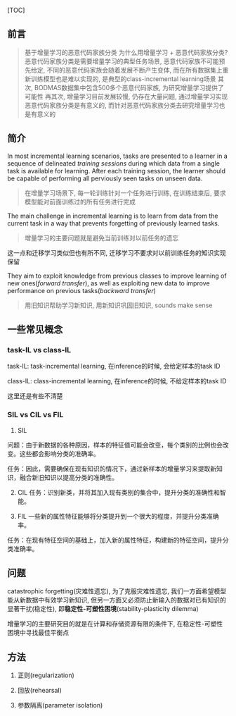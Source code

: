 <!--
.. title: 论文阅读-类别增量学习-Class-incremental learning: survey and performance evaluation on image classification
.. slug: lun-wen-yue-du-lei-bie-zeng-liang-xue-xi-class-incremental-learning-survey-and-performance-evaluation-on-image-classification
.. date: 2021-08-21 13:28:23 UTC+08:00
.. tags: incremental learning
.. category: 
.. link: 
.. description: 
.. type: text
-->

[TOC]

## 前言

> 基于增量学习的恶意代码家族分类
> 为什么用增量学习 + 恶意代码家族分类?
> 恶意代码家族分类是需要增量学习的典型任务场景, 恶意代码家族不可能预先给定, 不同的恶意代码家族会随着发展不断产生变体, 而在所有数据集上重新训练模型也是难以实现的, 是典型的class-incremental learning场景
> 其次, BODMAS数据集中包含500多个恶意代码家族, 为研究增量学习提供了可能性
> 再其次, 增量学习目前发展较慢, 仍存在大量问题, 通过增量学习实现恶意代码家族分类是有意义的, 而针对恶意代码家族分类去研究增量学习也是有意义的

## 简介

In most incremental learning scenarios, tasks are presented to a learner in a sequence of delineated *training sessions* during which data from a single task is available for learning.
After each training session, the learner should be capable of performing all perviously seen tasks on unseen data.
> 在增量学习场景下, 每一轮训练针对一个任务进行训练, 在训练结束后, 要求模型能对前面训练过的所有任务进行完成

The main challenge in incremental learning is to learn from data from the current task in a way that prevents forgetting of previously learned tasks.
> 增量学习的主要问题就是避免当前训练对以前任务的遗忘

这一点和迁移学习类似但也有所不同, 迁移学习不要求对以前训练任务的知识实现保留

They aim to exploit knowledge from previous classes to improve learning of new ones(*forward transfer*), as well as exploiting new data to improve performance on previous tasks(*backward transfer*)
> 用旧知识帮助学习新知识, 用新知识巩固旧知识, sounds make sense

## 一些常见概念

### task-IL vs class-IL

task-IL: task-incremental learning, 在inference的时候, 会给定样本的task ID

class-IL: class-incremental learning, 在inference的时候, 不给定样本的task ID

这里还是有些不清楚


### SIL vs CIL vs FIL

1. SIL

问题：由于新数据的各种原因，样本的特征值可能会改变，每个类别的比例也会改变。这些都会影响分类的准确率。

任务：因此，需要确保在现有知识的情况下，通过新样本的增量学习来提取新知识，融合新旧知识以提高分类的准确性。

2. CIL
任务：识别新类，并将其加入现有类别的集合中，提升分类的准确性和智能。

3. FIL
一些新的属性特征能够将分类提升到一个很大的程度，并提升分类准确率。

任务：在现有特征空间的基础上，加入新的属性特征，构建新的特征空间，提升分类准确率。


## 问题

catastrophic forgetting(灾难性遗忘), 为了克服灾难性遗忘, 我们一方面希望模型能从新数据中有效学习新知识, 但另一方面又必须防止新输入的数据对已有知识的显著干扰(稳定性), 即**稳定性-可塑性困境**(stability-plasticity dilemma)

增量学习的主要研究目的就是在计算和存储资源有限的条件下, 在稳定性-可塑性困境中寻找最佳平衡点


## 方法

1. 正则(regularization)

2. 回放(rehearsal)

3. 参数隔离(parameter isolation)


